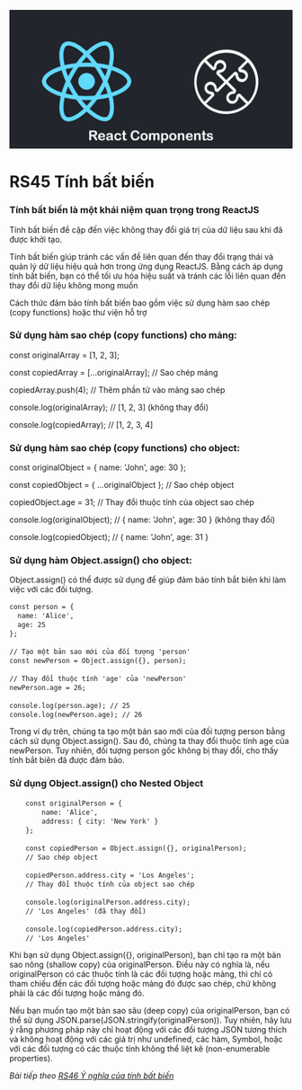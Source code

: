 
![Create-HTML-1](images/components.jpg) 

# RS45 Tính bất biến

### Tính bất biến là một khái niệm quan trọng trong ReactJS

Tính bất biến đề cập đến việc không thay đổi giá trị của dữ liệu sau khi đã được khởi tạo.

Tính bất biến giúp tránh các vấn đề liên quan đến thay đổi trạng thái và quản lý dữ liệu hiệu quả hơn trong ứng dụng ReactJS. Bằng cách áp dụng tính bất biến, bạn có thể tối ưu hóa hiệu suất và tránh các lỗi liên quan đến thay đổi dữ liệu không mong muốn

Cách thức đảm bảo tính bất biến bao gồm việc sử dụng hàm sao chép (copy functions) hoặc thư viện hỗ trợ 

### Sử dụng hàm sao chép (copy functions) cho mảng:

const originalArray = [1, 2, 3];

const copiedArray = [...originalArray]; 
// Sao chép mảng

copiedArray.push(4); 
// Thêm phần tử vào mảng sao chép

console.log(originalArray); 
// [1, 2, 3] (không thay đổi)

console.log(copiedArray); 
// [1, 2, 3, 4]

### Sử dụng hàm sao chép (copy functions) cho object:

const originalObject = { name: 'John', age: 30 };

const copiedObject = { ...originalObject }; 
// Sao chép object

copiedObject.age = 31; 
// Thay đổi thuộc tính của object sao chép

console.log(originalObject); 
// { name: 'John', age: 30 } (không thay đổi)

console.log(copiedObject); 
// { name: 'John', age: 31 }

### Sử dụng hàm Object.assign() cho object:

Object.assign() có thể được sử dụng để giúp đảm bảo tính bắt biên khi làm việc với các đối tượng.

```
const person = {
  name: 'Alice',
  age: 25
};

// Tạo một bản sao mới của đối tượng 'person'
const newPerson = Object.assign({}, person);

// Thay đổi thuộc tính 'age' của 'newPerson'
newPerson.age = 26;

console.log(person.age); // 25
console.log(newPerson.age); // 26
```

Trong ví dụ trên, chúng ta tạo một bản sao mới của đối tượng person bằng cách sử dụng Object.assign(). Sau đó, chúng ta thay đổi thuộc tính age của newPerson. Tuy nhiên, đối tượng person gốc không bị thay đổi, cho thấy tính bắt biên đã được đảm bảo.

### Sử dụng Object.assign() cho Nested Object

```
    const originalPerson = { 
        name: 'Alice', 
        address: { city: 'New York' } 
    };

    const copiedPerson = Object.assign({}, originalPerson); 
    // Sao chép object

    copiedPerson.address.city = 'Los Angeles'; 
    // Thay đổi thuộc tính của object sao chép

    console.log(originalPerson.address.city); 
    // 'Los Angeles' (đã thay đổi)

    console.log(copiedPerson.address.city); 
    // 'Los Angeles'
```

Khi bạn sử dụng Object.assign({}, originalPerson), bạn chỉ tạo ra một bản sao nông (shallow copy) của originalPerson. Điều này có nghĩa là, nếu originalPerson có các thuộc tính là các đối tượng hoặc mảng, thì chỉ có tham chiếu đến các đối tượng hoặc mảng đó được sao chép, chứ không phải là các đối tượng hoặc mảng đó.

Nếu bạn muốn tạo một bản sao sâu (deep copy) của originalPerson, bạn có thể sử dụng JSON.parse(JSON.stringify(originalPerson)). Tuy nhiên, hãy lưu ý rằng phương pháp này chỉ hoạt động với các đối tượng JSON tương thích và không hoạt động với các giá trị như undefined, các hàm, Symbol, hoặc với các đối tượng có các thuộc tính không thể liệt kê (non-enumerable properties).

*Bài tiếp theo [RS46 Ý nghĩa của tính bất biến](/lesson/session/session_046_variability_more.md)*